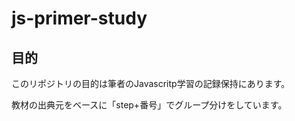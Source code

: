 # js-primer-study

## 目的

このリポジトリの目的は筆者のJavascritp学習の記録保持にあります。  
  
教材の出典元をベースに「step+番号」でグループ分けをしています。  
